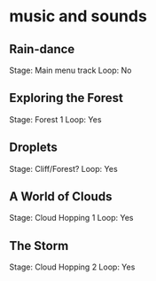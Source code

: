 # music and sounds

## Rain-dance

Stage: Main menu track
Loop: No

## Exploring the Forest

Stage: Forest 1
Loop: Yes

## Droplets

Stage: Cliff/Forest?
Loop: Yes

## A World of Clouds

Stage: Cloud Hopping 1
Loop: Yes

## The Storm

Stage: Cloud Hopping 2
Loop: Yes
